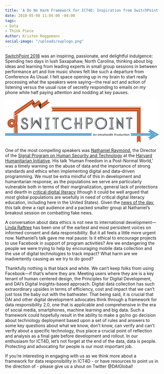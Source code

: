 ```yaml
---
title: 'A Do No Harm Framework for ICT4D: Inspiration from SwitchPoint 2018'
date: 2018-05-08 11:04:00 -04:00
tags:
- Data
- Think Piece
Author: Kristen Roggemann
social-image: "/uploads/swplogo.png"
---
```


[SwitchPoint 2018](https://www.switchpointideas.com/2018) was an inspiring, passionate, and delightful indulgence: Spending two days in lush Saxapahaw, North Carolina, thinking about big ideas and learning from leading experts in small group sessions in between performance art and live music shows felt like such a departure from Conference As Usual. I felt space opening up in my brain to start really processing what the speakers were saying—the real act and action of listening versus the usual ruse of secretly responding to emails on my phone while half paying attention and nodding at key pauses.

![swplogo.png](/uploads/swplogo.png)

One of the most compelling speakers was [Nathaniel Raymond](https://hhi.harvard.edu/people/nathaniel-raymond), the Director of the [Signal Program on Human Security and Technology](https://hhi.harvard.edu/research/signal) at the [Harvard Humanitarian Initiative](https://hhi.harvard.edu/). His talk ‘Human Freedom in a Post-Normal World,’ was a timely warning on the abuse of data and the importance of strong standards and ethics when implementing digital and data-driven programming. We must be extra mindful of this in development and humanitarian response, as the populations we serve are particularly vulnerable both in terms of their marginalization, general lack of protections and dearth in [critical digital literacy](https://dai-global-digital.com/investments-in-internet-access-must-include-investments-in-critical-digital-literacy.html) (though it could be well argued that *most* global populations are woefully in need of critical digital literacy education, including here in the United States). Given the [news of the day](https://en.wikipedia.org/wiki/Facebook%E2%80%93Cambridge_Analytica_data_scandal), this talk drew a rapt audience and a packed smaller group at Nathaniel’s breakout session on combatting fake news.

A conversation about data ethics is not new to international development—[Linda Raftree](https://lindaraftree.com/) has been one of the earliest and most persistent voices on informed consent and data responsibility. But it all feels a little more urgent now. Nathaniel’s talk gave me real pause: Is it ethical to encourage projects to use Facebook in support of program activities? Are we endangering the people we were trying to help by encouraging mobile data collection and the use of digital technologies to track impact? What harm are we inadvertently causing as we try to do good?

Thankfully nothing is that black and white. We can’t keep folks from using Facebook—if that’s where they are. Meeting users where they are is a key tenant of human centered design, the Principles for Digital Development, and DAI’s Digital Insights-based approach. Digital data collection has such extraordinary upsides in terms of efficiency, cost and impact that we can’t just toss the baby out with the bathwater. That being said, it is crucial that DAI and other digital development advocates think through a framework for data responsibility 2.0, one that is applicable and comprehensive in the era of social media, smartphones, machine learning and big data. Such a framework could hopefully result in the ability to make a go/no go decision about technology deployment based upon a set of rules and answers to some key questions about what we know, don’t know, can verify and can’t verify about a specific technology, thus place a crucial point of reflection and analysis as a final gate before development and rollout. In our enthusiasm for ICT4D, let’s not forget at the end of the data, data is people. Protecting and advocating for people is our most important job.

If you’re interesting in engaging with us as we think more about a framework for data responsibility in ICT4D - or have resources to point us in the direction of - please give us a shout on Twitter @DAIGlobal!
